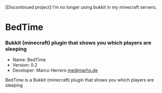 [Discontinued project] I'm no longer using bukkit in my minecraft servers. 
# BedTime
### Bukkit (minecraft) plugin that shows you which players are sleeping
- Name: BedTime
- Version: 0.2
- Developer: Marco Herrero <me@marhs.de>

BedTime is a Bukkit (minecraft) plugin that shows you which players are sleeping


 
